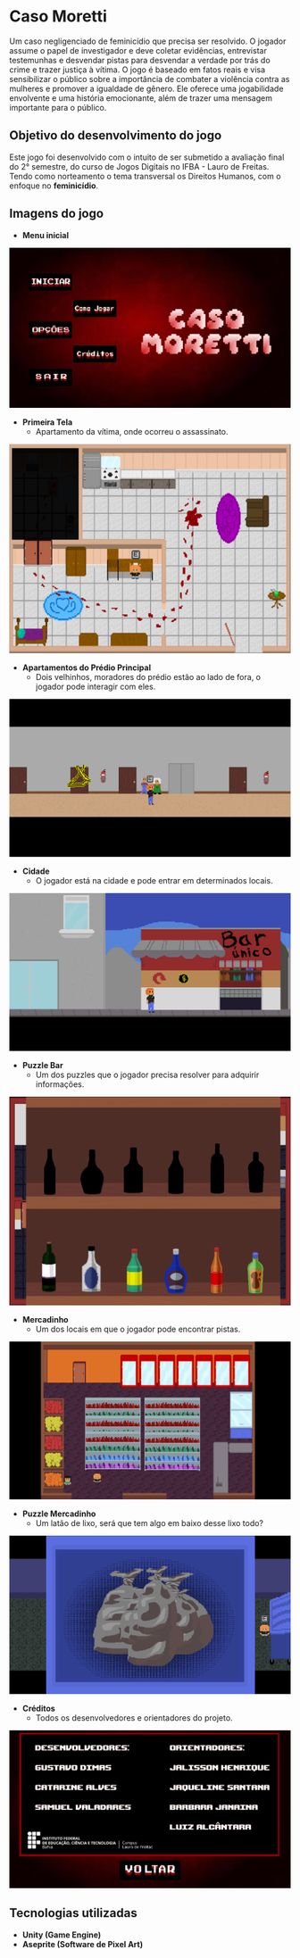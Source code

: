 # Caso Moretti

Um caso negligenciado de feminicídio que precisa ser resolvido. O jogador assume o papel de investigador e deve coletar evidências, entrevistar testemunhas e desvendar pistas para desvendar a verdade por trás do crime e trazer justiça à vítima. O jogo é baseado em fatos reais e visa sensibilizar o público sobre a importância de combater a violência contra as mulheres e promover a igualdade de gênero. Ele oferece uma jogabilidade envolvente e uma história emocionante, além de trazer uma mensagem importante para o público.

## Objetivo do desenvolvimento do jogo

Este jogo foi desenvolvido com o intuito de ser submetido a avaliação final do 2° semestre, do curso de Jogos Digitais no IFBA - Lauro de Freitas. Tendo como norteamento o tema transversal os Direitos Humanos, com o enfoque no **feminicídio**.


## Imagens do jogo

- **Menu inicial**
  
![Image](./Docs/Images/Menu.png)

- **Primeira Tela**
  - Apartamento da vítima, onde ocorreu o assassinato.
  
![Image](./Docs/Images/ApartamentoSofia.png)

- **Apartamentos do Prédio Principal**
  - Dois velhinhos, moradores do prédio estão ao lado de fora, o jogador pode interagir com eles.

![Image](./Docs/Images/Apartamentos.png)

- **Cidade**
  - O jogador está na cidade e pode entrar em determinados locais.

![Image](./Docs/Images/Bar.png)

- **Puzzle Bar**
  - Um dos puzzles que o jogador precisa resolver para adquirir informações.

![Image](./Docs/Images/PuzzleBar.png)

- **Mercadinho**
  - Um dos locais em que o jogador pode encontrar pistas.

![Image](./Docs/Images/Mercadinho.png)

- **Puzzle Mercadinho**
  - Um latão de lixo, será que tem algo em baixo desse lixo todo?

![Image](./Docs/Images/PuzzleMercadinho.png)

- **Créditos**
  - Todos os desenvolvedores e orientadores do projeto.

![Image](./Docs/Images/Credits.png)

## Tecnologias utilizadas

- **Unity (Game Engine)**
- **Aseprite (Software de Pixel Art)**
